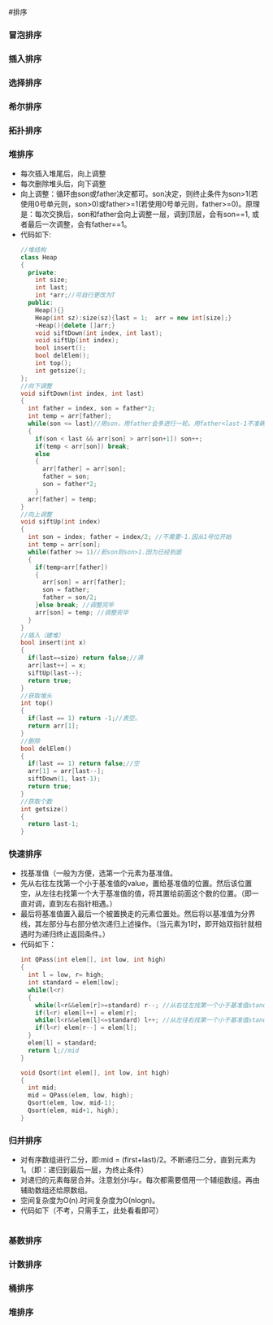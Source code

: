 #排序
### 冒泡排序
### 插入排序
### 选择排序
### 希尔排序
### 拓扑排序

### 堆排序
* 每次插入堆尾后，向上调整
* 每次删除堆头后，向下调整
* 向上调整：循环由son或father决定都可。son决定，则终止条件为son>1(若使用0号单元则，son>0)或father>=1(若使用0号单元则，father>=0)。原理是：每次交换后，son和father会向上调整一层，调到顶层，会有son==1, 或者最后一次调整，会有father==1。
* 代码如下:
  ```c++
  //堆结构
  class Heap
  {
    private:
      int size;
      int last;
      int *arr;//可自行更改为T
    public:
      Heap(){}
      Heap(int sz):size(sz){last = 1;  arr = new int[size];}
      ~Heap(){delete []arr;}
      void siftDown(int index, int last);
      void siftUp(int index);
      bool insert();
      bool delElem();
      int top();
      int getsize();
  };
  //向下调整
  void siftDown(int index, int last)
  {
    int father = index, son = father*2;
    int temp = arr[father];
    while(son <= last)//用son，用father会多进行一轮。用father<last-1不准确。
    {
      if(son < last && arr[son] > arr[son+1]) son++;
      if(temp < arr[son]) break;
      else
      {
        arr[father] = arr[son];
        father = son;
        son = father*2;
      }
    arr[father] = temp;
  }
  //向上调整
  void siftUp(int index)
  {
    int son = index; father = index/2; //不需要-1.因从1号位开始
    int temp = arr[son];
    while(father >= 1)//若son则son>1.因为已经到底
    {
      if(temp<arr[father])
      {
        arr[son] = arr[father];
        son = father;
        father = son/2;
      }else break; //调整完毕
      arr[son] = temp; //调整完毕
    }
  }
  //插入（建堆）
  bool insert(int x)
  {
    if(last==size) return false;//满
    arr[last++] = x;
    siftUp(last--);
    return true;
  }
  //获取堆头
  int top()
  {
    if(last == 1) return -1;//表空。
    return arr[1];
  }
  //删除
  bool delElem()
  {
    if(last == 1) return false;//空
    arr[1] = arr[last--];
    siftDown(1, last-1);
    return true;
  }
  //获取个数
  int getsize()
  {
    return last-1;
  }
  ```
### 快速排序
* 找基准值（一般为方便，选第一个元素为基准值。
* 先从右往左找第一个小于基准值的value，置给基准值的位置。然后该位置空，从左往右找第一个大于基准值的值，将其置给前面这个数的位置。（即一直对调，直到左右指针相遇。）
* 最后将基准值置入最后一个被置换走的元素位置处。然后将以基准值为分界线，其左部分与右部分依次递归上述操作。（当元素为1时，即开始双指针就相遇时为递归终止返回条件。）
* 代码如下：
  ```c++
  int QPass(int elem[], int low, int high)
  {
    int l = low, r= high;
    int standard = elem[low];
    while(l<r)
    {
      while(l<r&&elem[r]>=standard) r--; //从右往左找第一个小于基准值standard的value
      if(l<r) elem[l++] = elem[r];
      while(l<r&&elem[l]<=standard) l++; //从左往右找第一个小于基准值standard的value
      if(l<r) elem[r--] = elem[l];
    }
    elem[l] = standard;
    return l;//mid
  }

  void Qsort(int elem[], int low, int high)
  {
    int mid;
    mid = QPass(elem, low, high);
    Qsort(elem, low, mid-1);
    Qsort(elem, mid+1, high);
  }
  ```
### 归并排序
* 对有序数组进行二分，即:mid = (first+last)/2。不断递归二分，直到元素为1。（即：递归到最后一层，为终止条件）
* 对递归的元素每层合并。注意划分l与r。每次都需要借用一个辅组数组。再由辅助数组还给原数组。
* 空间复杂度为O(n).时间复杂度为O(nlogn)。
* 代码如下（不考，只需手工，此处看看即可）
  ```c++
  ```
### 基数排序
### 计数排序
### 桶排序

### 堆排序

### 
